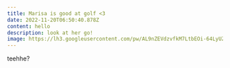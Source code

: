 ```yaml
---
title: Marisa is good at golf <3
date: 2022-11-20T06:50:40.878Z
content: hello
description: look at her go!
image: https://lh3.googleusercontent.com/pw/AL9nZEVdzvfkM7LtbEOi-64LyUZl9qjKu1b07snkTSbN10a-ph5ro4ypNdKPI_Ss7yZgyHBZl7O8K5Huy1ylwuhY6mVimVy5SBIWl3YWl8hh7jqg41b1DoMHowQfUog29J17ljQv3cAU00lasG4kr6Hs-b2J=w2030-h1352-no?authuser=0
---
```

t﻿eehhe?